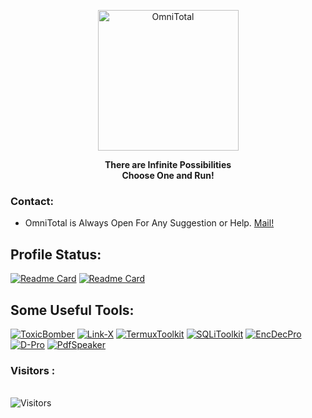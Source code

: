 <p align="center"><a href="https://github.com/toxic-noob"><img src="https://avatars.githubusercontent.com/u/84739872" width="225" height="225" alt="OmniTotal"></a></p>
<b><p align="center">There are Infinite Possibilities<br>Choose One and Run!</p></b>

### Contact:
* OmniTotal is Always Open For Any Suggestion or Help. <a href="mailto: officialomnitotal@gmail.com"> Mail! </a>

## Profile Status:
[![Readme Card](https://github-readme-stats.vercel.app/api/top-langs?username=toxic-noob&show_icons=true&locale=en&layout=compact&theme=algolia)](https://github.com/toxic-noob)
[![Readme Card](https://github-readme-stats.vercel.app/api?username=toxic-noob&show_icons=true&locale=en&theme=algolia)](https://github.com/toxic-noob)

## Some Useful Tools:

[![ToxicBomber](https://github-readme-stats.vercel.app/api/pin/?username=toxic-noob&repo=ToxicBomber&theme=algolia)](https://github.com/toxic-noob/ToxicBomber)
[![Link-X](https://github-readme-stats.vercel.app/api/pin/?username=toxic-noob&repo=Link-X&theme=algolia)](https://github.com/toxic-noob/Link-X)
[![TermuxToolkit](https://github-readme-stats.vercel.app/api/pin/?username=toxic-noob&repo=TermuxToolkit&theme=algolia)](https://github.com/toxic-noob/TermuxToolkit)
[![SQLiToolkit](https://github-readme-stats.vercel.app/api/pin/?username=toxic-noob&repo=SQLiToolkit&theme=algolia)](https://github.com/toxic-noob/SQLiToolkit)
[![EncDecPro](https://github-readme-stats.vercel.app/api/pin/?username=toxic-noob&repo=EncDecPro&theme=algolia)](https://github.com/toxic-noob/EncDecPro)
[![D-Pro](https://github-readme-stats.vercel.app/api/pin/?username=toxic-noob&repo=D-Pro&theme=algolia)](https://github.com/toxic-noob/D-Pro)
[![PdfSpeaker](https://github-readme-stats.vercel.app/api/pin/?username=toxic-noob&repo=PdfSpeaker&theme=algolia)](https://github.com/toxic-noob/PdfSpeaker)

<h3>Visitors : </h3>
<br>
<img src="https://profile-counter.glitch.me/Toxic-Noob/count.svg" alt="Visitors">

